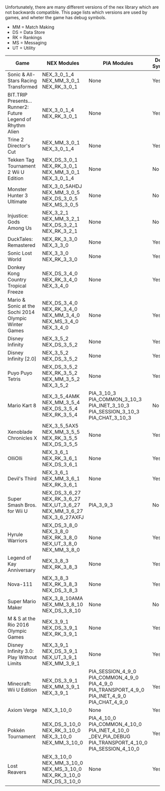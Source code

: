 Unfortunately, there are many different versions of the nex library which are not backwards compatible. This page lists which versions are used by games, and wheter the game has debug symbols.

* MM = Match Making
* DS = Data Store
* RK = Rankings
* MS = Messaging
* UT = Utility

| Game | NEX Modules | PIA Modules | Debug Symbols |
| --- | --- | --- | --- |
| Sonic & All-Stars Racing Transformed | NEX_3_0_1_4<br>NEX_MM_3_0_1<br>NEX_RK_3_0_1 | None | Yes |
| BIT.TRIP Presents... Runner2: Future Legend of Rhythm Alien | NEX_3_0_1_4<br>NEX_RK_3_0_1 | None | Yes |
| Trine 2 Director's Cut | NEX_MM_3_0_1<br>NEX_3_0_1_4 | None | Yes |
| Tekken Tag Tournament 2 Wii U Edition | NEX_DS_3_0_1<br>NEX_RK_3_0_1<br>NEX_MM_3_0_1<br>NEX_3_0_1_4 | None | No |
| Monster Hunter 3 Ultimate | NEX_3_0_5AHDJ<br>NEX_MM_3_0_5<br>NEX_DS_3_0_5<br>NEX_MS_3_0_5 | None | No |
| Injustice: Gods Among Us | NEX_3_2_1<br>NEX_MM_3_2_1<br>NEX_DS_3_2_1<br>NEX_RK_3_2_1 | None | No |
| DuckTales: Remastered | NEX_RK_3_3_0<br>NEX_3_3_0 | None | Yes |
| Sonic Lost World | NEX_3_3_0<br>NEX_RK_3_3_0 | None | Yes |
| Donkey Kong Country Tropical Freeze | NEX_DS_3_4_0<br>NEX_RK_3_4_0<br>NEX_3_4_0 | None | Yes |
| Mario & Sonic at the Sochi 2014 Olympic Winter Games | NEX_DS_3_4_0<br>NEX_RK_3_4_0<br>NEX_MM_3_4_0<br>NEX_MS_3_4_0<br>NEX_3_4_0 | None | Yes |
| Disney Infinity | NEX_3_5_2<br>NEX_DS_3_5_2 | None | Yes |
| Disney Infinity [2.0] | NEX_3_5_2<br>NEX_DS_3_5_2 | None | Yes |
| Puyo Puyo Tetris | NEX_DS_3_5_2<br>NEX_RK_3_5_2<br>NEX_MM_3_5_2<br>NEX_3_5_2 | None | Yes |
| Mario Kart 8 | NEX_3_5_4AMK<br>NEX_MM_3_5_4<br>NEX_DS_3_5_4<br>NEX_RK_3_5_4 | PIA_3_10_3<br>PIA_COMMON_3_10_3<br>PIA_INET_3_10_3<br>PIA_SESSION_3_10_3<br>PIA_CHAT_3_10_3 | No |
| Xenoblade Chronicles X | NEX_3_5_5AX5<br>NEX_MM_3_5_5<br>NEX_RK_3_5_5<br>NEX_DS_3_5_5 | None | Yes |
| OlliOlli | NEX_3_6_1<br>NEX_RK_3_6_1<br>NEX_DS_3_6_1 | None | Yes |
| Devil's Third | NEX_3_6_1<br>NEX_MM_3_6_1<br>NEX_RK_3_6_1 | None | Yes |
| Super Smash Bros. for Wii U | NEX_DS_3_6_27<br>NEX_RK_3_6_27<br>NEX_UT_3_6_27<br>NEX_MM_3_6_27<br>NEX_3_6_27AXFJ | PIA_3_9_3 | No |
| Hyrule Warriors | NEX_DS_3_8_0<br>NEX_3_8_0<br>NEX_RK_3_8_0<br>NEX_UT_3_8_0<br>NEX_MM_3_8_0 | None | Yes |
| Legend of Kay Anniversary | NEX_3_8_3<br>NEX_RK_3_8_3 | None | Yes |
| Nova-111 | NEX_3_8_3<br>NEX_RK_3_8_3<br>NEX_DS_3_8_3 | None | Yes |
| Super Mario Maker | NEX_3_8_10AMA<br>NEX_MM_3_8_10<br>NEX_DS_3_8_10 | None | No |
| M & S at the Rio 2016 Olympic Games | NEX_3_9_1<br>NEX_DS_3_9_1<br>NEX_RK_3_9_1 | None | Yes |
| Disney Infinity 3.0: Play Without Limits | NEX_3_9_1<br>NEX_DS_3_9_1<br>NEX_UT_3_9_1<br>NEX_MM_3_9_1 | None | Yes |
| Minecraft: Wii U Edition | NEX_DS_3_9_1<br>NEX_MM_3_9_1<br>NEX_3_9_1 | PIA_SESSION_4_9_0<br>PIA_COMMON_4_9_0<br>PIA_4_9_0<br>PIA_TRANSPORT_4_9_0<br>PIA_INET_4_9_0<br>PIA_CHAT_4_9_0 | Yes |
| Axiom Verge | NEX_3_10_0 | None | Yes |
| Pokkén Tournament | NEX_DS_3_10_0<br>NEX_RK_3_10_0<br>NEX_3_10_0<br>NEX_MM_3_10_0 | PIA_4_10_0<br>PIA_COMMON_4_10_0<br>PIA_INET_4_10_0<br>_DEV_PIA_DEBUG<br>PIA_TRANSPORT_4_10_0<br>PIA_SESSION_4_10_0 | Yes |
| Lost Reavers | NEX_3_10_0<br>NEX_MM_3_10_0<br>NEX_MS_3_10_0<br>NEX_RK_3_10_0<br>NEX_DS_3_10_0 | None | Yes |